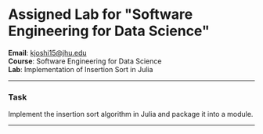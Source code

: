 # Assigned Lab for "Software Engineering for Data Science"

**Email**: [kjoshi15@jhu.edu](mailto:kjoshi15@jhu.edu)  
**Course**: Software Engineering for Data Science  
**Lab**: Implementation of Insertion Sort in Julia  

---

### Task

Implement the insertion sort algorithm in Julia and package it into a module.

---
